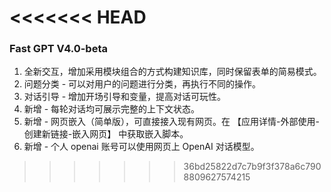 <<<<<<< HEAD
=======
### Fast GPT V4.0-beta

1. 全新交互，增加采用模块组合的方式构建知识库，同时保留表单的简易模式。
2. 问题分类 - 可以对用户的问题进行分类，再执行不同的操作。
3. 对话引导 - 增加开场引导和变量，提高对话可玩性。
4. 新增 - 每轮对话均可展示完整的上下文状态。
5. 新增 - 网页嵌入（简单版），可直接接入现有网页。在 【应用详情-外部使用-创建新链接-嵌入网页】 中获取嵌入脚本。
6. 新增 - 个人 openai 账号可以使用网页上 OpenAI 对话模型。
>>>>>>> 36bd25822d7c7b9f3f378a6c7908809627574215
